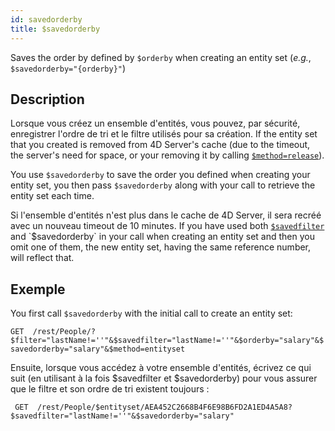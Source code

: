 ```yaml
---
id: savedorderby
title: $savedorderby
---
```


Saves the order by defined by `$orderby` when creating an entity set (_e.g._, `$savedorderby="{orderby}"`)

## Description

Lorsque vous créez un ensemble d'entités, vous pouvez, par sécurité, enregistrer l'ordre de tri et le filtre utilisés pour sa création. If the entity set that you created is removed from 4D Server's cache (due to the timeout, the server's need for space, or your removing it by calling [`$method=release`]($method.md#methodrelease)).

You use `$savedorderby` to save the order you defined when creating your entity set, you then pass `$savedorderby` along with your call to retrieve the entity set each time.

Si l'ensemble d'entités n'est plus dans le cache de 4D Server, il sera recréé avec un nouveau timeout de 10 minutes. If you have used both [`$savedfilter`]($savedfilter.md) and `$savedorderby` in your call when creating an entity set and then you omit one of them, the new entity set, having the same reference number, will reflect that.

## Exemple

You first call `$savedorderby` with the initial call to create an entity set:

`GET  /rest/People/?$filter="lastName!=''"&$savedfilter="lastName!=''"&$orderby="salary"&$savedorderby="salary"&$method=entityset`

Ensuite, lorsque vous accédez à votre ensemble d'entités, écrivez ce qui suit (en utilisant à la fois $savedfilter et $savedorderby) pour vous assurer que le filtre et son ordre de tri existent toujours :

` GET  /rest/People/$entityset/AEA452C2668B4F6E98B6FD2A1ED4A5A8?$savedfilter="lastName!=''"&$savedorderby="salary"`
